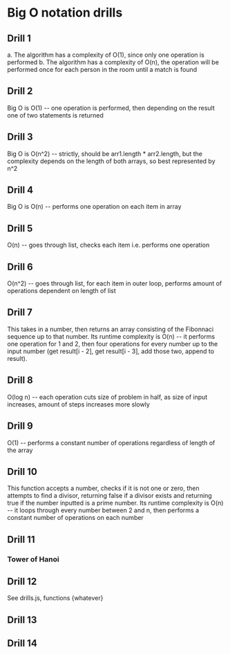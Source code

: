 # Big O notation drills

## Drill 1

a. The algorithm has a complexity of O(1), since only one operation is performed
b. The algorithm has a complexity of O(n), the operation will be performed once for each person in the room until a match is found

## Drill 2

Big O is O(1) -- one operation is performed, then depending on the result one of two statements is returned

## Drill 3

Big O is O(n^2) -- strictly, should be arr1.length * arr2.length, but the complexity depends on the length of both arrays, so best represented by n^2

## Drill 4

Big O is O(n) -- performs one operation on each item in array

## Drill 5

O(n) -- goes through list, checks each item i.e. performs one operation

## Drill 6

O(n^2) -- goes through list, for each item in outer loop, performs amount of operations dependent on length of list

## Drill 7

This takes in a number, then returns an array consisting of the Fibonnaci sequence up to that number.
Its runtime complexity is O(n) -- it performs one operation for 1 and 2, then four operations for every number up to the input number (get result[i - 2], get result[i - 3], add those two, append to result).

## Drill 8

O(log n) -- each operation cuts size of problem in half, as size of input increases, amount of steps increases more slowly

## Drill 9

O(1) -- performs a constant number of operations regardless of length of the array

## Drill 10

This function accepts a number, checks if it is not one or zero, then attempts to find a divisor, returning false if a divisor exists and returning true if the number inputted is a prime number.
Its runtime complexity is O(n) -- it loops through every number between 2 and n, then performs a constant number of operations on each number

## Drill 11

### Tower of Hanoi

## Drill 12

See drills.js, functions {whatever}

## Drill 13

## Drill 14